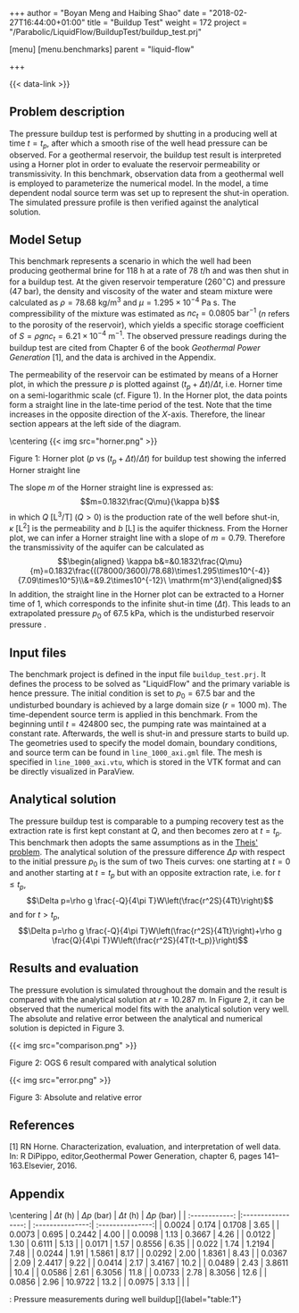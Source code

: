 +++
author = "Boyan Meng and Haibing Shao"
date = "2018-02-27T16:44:00+01:00"
title = "Buildup Test"
weight = 172
project = "/Parabolic/LiquidFlow/BuildupTest/buildup_test.prj"

[menu]
  [menu.benchmarks]
    parent = "liquid-flow"

+++

{{< data-link >}}

## Problem description

The pressure buildup test is performed by shutting in a producing well
at time $t=t_p$, after which a smooth rise of the well head pressure can
be observed. For a geothermal reservoir, the buildup test result is
interpreted using a Horner plot in order to evaluate the reservoir
permeability or transmissivity. In this benchmark, observation data from
a geothermal well is employed to parameterize the numerical model. In
the model, a time dependent nodal source term was set up to represent
the shut-in operation. The simulated pressure profile is then verified
against the analytical solution.

## Model Setup

<!-- vale off -->
This benchmark represents a scenario in which the well had been
producing geothermal brine for $118\ \mathrm{h}$ at a rate of
$78\ t/\mathrm{h}$ and was then shut in for a buildup test. At the given
reservoir temperature (260$^\circ$C) and pressure ($47\ \mathrm{bar}$), the
density and viscosity of the water and steam mixture were calculated as
$\rho=78.68\ \mathrm{kg/m^3}$ and
$\mu=1.295\times10^{-4}\ \mathrm{Pa\ s}$. The compressibility of the
mixture was estimated as $nc_t=0.0805\ \mathrm{bar^{-1}}$ ($n$ refers to
the porosity of the reservoir), which yields a specific storage
coefficient of $S=\rho gnc_t=6.21\times 10^{-4}\ \mathrm{m^{-1}}$. The
observed pressure readings during the buildup test are cited from
Chapter 6 of the book *Geothermal Power Generation*
[1], and the data is archived in the Appendix.
<!-- vale on -->

The permeability of the reservoir can be estimated by means of a Horner
plot, in which the pressure $p$ is plotted against
$(t_p+\Delta t)/\Delta t$, i.e. Horner time on a semi-logarithmic scale
(cf. Figure 1). In the Horner plot, the data points form a
straight line in the late-time period of the test. Note that the time
increases in the opposite direction of the *X*-axis. Therefore, the
linear section appears at the left side of the diagram.

\centering
{{< img src="horner.png" >}}

Figure 1: Horner plot ($p$ vs $(t_p+\Delta t)/\Delta t$) for buildup test showing the inferred Horner straight line

The slope $m$ of the Horner straight line is expressed as:
$$m=0.1832\frac{Q\mu}{\kappa b}$$ in which $Q\  \mathrm{[L^3/T]}\ (Q>0)$
is the production rate of the well before shut-in,
$\kappa\ \mathrm{[L^2]}$ is the permeability and $b\ \mathrm{[L]}$ is
the aquifer thickness. From the Horner plot, we can infer a Horner
straight line with a slope of $m=0.79$. Therefore the transmissivity of
the aquifer can be calculated as $$\begin{aligned}
\kappa b&=&0.1832\frac{Q\mu}{m}=0.1832\frac{((78000/3600)/78.68)\times1.295\times10^{-4}}{7.09\times10^5}\\&=&9.2\times10^{-12}\ \mathrm{m^3}\end{aligned}$$
In addition, the straight line in the Horner plot can be extracted to a Horner time of 1,
which corresponds to the infinite shut-in time $(\Delta t)$. This leads to
an extrapolated pressure $p_0$ of $67.5~\mathrm{kPa}$, which is the
undisturbed reservoir pressure .

## Input files

The benchmark project is defined in the input file `buildup_test.prj`. It defines the process to
be solved as "LiquidFlow" and the primary variable is hence pressure.
The initial condition is set to $p_0=67.5\ \mathrm{bar}$ and the
undisturbed boundary is achieved by a large domain size
$(r=1000\ \mathrm{m})$. The time-dependent source term is applied in this
benchmark. From the beginning until $t=424800$ sec, the pumping rate was
maintained at a constant rate. Afterwards, the well is shut-in and pressure
starts to build up. The geometries used to specify the model domain, boundary
conditions, and source term can be found in `line_1000_axi.gml` file.
The mesh is specified in `line_1000_axi.vtu`, which is stored in the
VTK format and can be directly visualized in ParaView.

## Analytical solution

The pressure buildup test is comparable to a pumping recovery test as
the extraction rate is first kept constant at $Q$, and then becomes zero
at $t=t_p$. This benchmark then adopts the same assumptions as in the
[Theis'
problem](https://www.opengeosys.org/docs/benchmarks/liquid-flow/liquid-flow-theis-problem/).
The analytical solution of the pressure difference $\Delta p$ with
respect to the initial pressure $p_0$ is the sum of two Theis curves:
one starting at $t=0$ and another starting at $t=t_p$ but with an
opposite extraction rate, i.e. for $t\leq t_p$,
$$\Delta p=\rho g \frac{-Q}{4\pi T}W\left(\frac{r^2S}{4Tt}\right)$$ and
for $t>t_p$,
$$\Delta p=\rho g \frac{-Q}{4\pi T}W\left(\frac{r^2S}{4Tt}\right)+\rho g \frac{Q}{4\pi T}W\left(\frac{r^2S}{4T(t-t_p)}\right)$$

## Results and evaluation

The pressure evolution is simulated throughout the domain and the result
is compared with the analytical solution at $r=10.287\ \mathrm{m}$. In
Figure 2, it can be observed that the numerical model
fits with the analytical solution very well. The absolute and relative
error between the analytical and numerical solution is depicted in
Figure 3.

{{< img src="comparison.png" >}}

Figure 2: OGS 6 result compared with analytical solution

{{< img src="error.png" >}}

Figure 3: Absolute and relative error

## References

[1] RN Horne. Characterization, evaluation, and interpretation of well data. In: R DiPippo, editor,Geothermal Power Generation, chapter 6, pages 141–163.Elsevier, 2016.

## Appendix

\centering
| $\Delta t$ (h) | $\Delta p$ (bar)   |  $\Delta t$ (h)  | $\Delta p$ (bar) |
| :------------: |:-----------------: | :---------------:| :---------------:|
| 0.0024         | 0.174              |  0.1708          | 3.65             |
| 0.0073         | 0.695              |  0.2442          | 4.00             |
| 0.0098         | 1.13               |  0.3667          | 4.26             |
| 0.0122         | 1.30               |  0.6111          | 5.13             |
| 0.0171         | 1.57               |  0.8556          | 6.35             |
| 0.022          | 1.74               |  1.2194          | 7.48             |
| 0.0244         | 1.91               |  1.5861          | 8.17             |
| 0.0292         | 2.00               |  1.8361          | 8.43             |
| 0.0367         | 2.09               |  2.4417          | 9.22             |
| 0.0414         | 2.17               |  3.4167          | 10.2             |
| 0.0489         | 2.43               |  3.8611          | 10.4             |
| 0.0586         | 2.61               |  6.3056          | 11.8             |
| 0.0733         | 2.78               |  8.3056          | 12.6             |
| 0.0856         | 2.96               |  10.9722         | 13.2             |
| 0.0975         | 3.13               |                  |                  |

  : Pressure measurements during well buildup[]{label="table:1"}
